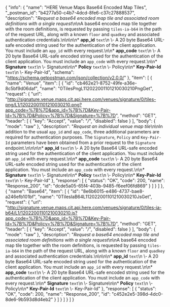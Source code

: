 {
  "info": {
    "name": "HERE Venue Maps Base64 Encoded Map Tiles",
    "_postman_id": "b4277a50-c4b7-4dcd-8fe6-c37c27888537",
    "description": "*Request a base64 encoded map tile and associated room definitions with a single request*\n\nA base64 encoded map tile together with the room definitions, is requested by passing `tiles-ia-b64` in the path of the request URL, along with a known `floor` and `quadkey` and associated authentication credentials.\n\n\n\n* **app_id**  `text`\n \\- A 20 byte Base64 URL-safe encoded string used for the authentication of the client application.    You must include an `app_id` with every request.\n\n* **app_code**  `text`\n \\- A 20 byte Base64 URL-safe encoded string used for the authentication of the client application.    You must include an `app_code` with every request.\n\n* **Signature**  `text`\n \\- Signature\n\n* **Policy**  `text`\n \\- Policy\n\n* **Key-Pair-Id**  `text`\n \\- Key-Pair-Id",
    "schema": "https://schema.getpostman.com/json/collection/v2.0.0/"
  },
  "item": [
    {
      "name": "Venue",
      "item": [
        {
          "id": "cb462e21-8752-49fe-a36e-8c5bf9d06daf",
          "name": "0TilesPngL112022001101210030210PngGet",
          "request": {
            "url": "http://signature.venue.maps.cit.api.here.com/venues/signature/0/tiles-png/L1/12022001101210030210.png?app_code=%7B%7D&app_id=%7B%7D&Key-Pair-Id=%7B%7D&Policy=%7B%7D&Signature=%7B%7D",
            "method": "GET",
            "header": [
              {
                "key": "Accept",
                "value": "*/*",
                "disabled": false
              }
            ],
            "body": {
              "mode": "raw"
            },
            "description": "*Request an individual venue map tile*\n\nIn addition to the usual `app_id` and `app_code`, three additional parameters are required for authentication purposes. The `Signature`, `Policy` and `Key-Pair-Id` parameters have been obtained from a prior request to the `Signature` endpoint.\n\n\n\n* **app_id**  `text`\n \\- A 20 byte Base64 URL-safe encoded string used for the authentication of the client application.    You must include an `app_id` with every request.\n\n* **app_code**  `text`\n \\- A 20 byte Base64 URL-safe encoded string used for the authentication of the client application.    You must include an `app_code` with every request.\n\n* **Signature**  `text`\n \\- Signature\n\n* **Policy**  `text`\n \\- Policy\n\n* **Key-Pair-Id**  `text`\n \\- Key-Pair-Id"
          },
          "response": [
            {
              "status": "OK",
              "code": 200,
              "name": "Response_200",
              "id": "dcde5a05-65f4-403b-9485-f6eef06fd869"
            }
          ]
        }
      ]
    },
    {
      "name": "Base64",
      "item": [
        {
          "id": "8e6b6015-e486-4737-bae8-a246efb101bf",
          "name": "0TilesIaB64L112022001101210030210JsGet",
          "request": {
            "url": "http://signature.venue.maps.cit.api.here.com/venues/signature/0/tiles-ia-b64/L1/12022001101210030210.js?app_code=%7B%7D&app_id=%7B%7D&Key-Pair-Id=%7B%7D&Policy=%7B%7D&Signature=%7B%7D",
            "method": "GET",
            "header": [
              {
                "key": "Accept",
                "value": "*/*",
                "disabled": false
              }
            ],
            "body": {
              "mode": "raw"
            },
            "description": "*Request a base64 encoded map tile and associated room definitions with a single request*\n\nA base64 encoded map tile together with the room definitions, is requested by passing `tiles-ia-b64` in the path of the request URL, along with a known `floor` and `quadkey` and associated authentication credentials.\n\n\n\n* **app_id**  `text`\n \\- A 20 byte Base64 URL-safe encoded string used for the authentication of the client application.    You must include an `app_id` with every request.\n\n* **app_code**  `text`\n \\- A 20 byte Base64 URL-safe encoded string used for the authentication of the client application.    You must include an `app_code` with every request.\n\n* **Signature**  `text`\n \\- Signature\n\n* **Policy**  `text`\n \\- Policy\n\n* **Key-Pair-Id**  `text`\n \\- Key-Pair-Id"
          },
          "response": [
            {
              "status": "OK",
              "code": 200,
              "name": "Response_200",
              "id": "c452e2e5-398d-4dc0-8de6-9b593d8d4eb2"
            }
          ]
        }
      ]
    }
  ]
}